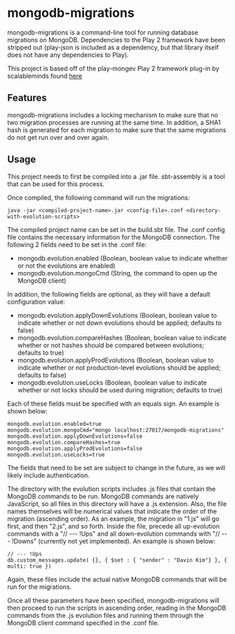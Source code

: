 # mongodb-migrations

mongodb-migrations is a command-line tool for running database migrations on MongoDB. Dependencies to the Play 2 framework have been stripped out (play-json is included as a dependency, but that library itself does not have any dependencies to Play).

This project is based off of the play-mongev Play 2 framework plug-in by scalableminds found [here][play-mongev]

[play-mongev]: https://github.com/scalableminds/play-mongev

## Features

mongodb-migrations includes a locking mechanism to make sure that no two migration processes are running at the same time. In addition, a SHA1 hash is generated for each migration to make sure that the same migrations do not get run over and over again.

## Usage

This project needs to first be compiled into a .jar file. sbt-assembly is a tool that can be used for this process.

Once compiled, the following command will run the migrations:

```
java -jar <compiled-project-name>.jar <config-file>.conf <directory-with-evolution-scripts>
```

The compiled project name can be set in the build.sbt file.
The .conf config file contains the necessary information for the MongoDB connection. The following 2 fields need to be set in the .conf file:

- mongodb.evolution.enabled (Boolean, boolean value to indicate whether or not the evolutions are enabled)
- mongodb.evolution.mongoCmd (String, the command to open up the MongoDB client)

In addition, the following fields are optional, as they will have a default configuration value:

- mongodb.evolution.applyDownEvolutions (Boolean, boolean value to indicate whether or not down evolutions should be applied; defaults to false)
- mongodb.evolution.compareHashes (Boolean, boolean value to indicate whether or not hashes should be compared between evolutions; defaults to true)
- mongodb.evolution.applyProdEvolutions (Boolean, boolean value to indicate whether or not production-level evolutions should be applied; defaults to false)
- mongodb.evolution.useLocks (Boolean, boolean value to indicate whether or not locks should be used during migration; defaults to true)

Each of these fields must be specified with an equals sign. An example is shown below:
```
mongodb.evolution.enabled=true
mongodb.evolution.mongoCmd="mongo localhost:27017/mongodb-migrations"
mongodb.evolution.applyDownEvolutions=false
mongodb.evolution.compareHashes=true
mongodb.evolution.applyProdEvolutions=false
mongodb.evolution.useLocks=true
```

The fields that need to be set are subject to change in the future, as we will likely include authentication.

The directory with the evolution scripts includes .js files that contain the MongoDB commands to be run. MongoDB commands are natively JavaScript, so all files in this directory will have a .js extension. Also, the file names themselves will be numerical values that indicate the order of the migration (ascending order). As an example, the migration in "1.js" will go first, and then "2.js", and so forth. Inside the file, precede all up-evolution commands with a "// --- !Ups" and all down-evolution commands with "// --- !Downs" (currently not yet implemented). An example is shown below:

```
// --- !Ups
db.custom_messages.update( {}, { $set : { "sender" : "Davin Kim"} }, { multi: true })
```


Again, these files include the actual native MongoDB commands that will be run for the migrations.

Once all these parameters have been specified, mongodb-migrations will then proceed to run the scripts in ascending order, reading in the MongoDB commands from the .js evolution files and running them through the MongoDB client command specified in the .conf file.